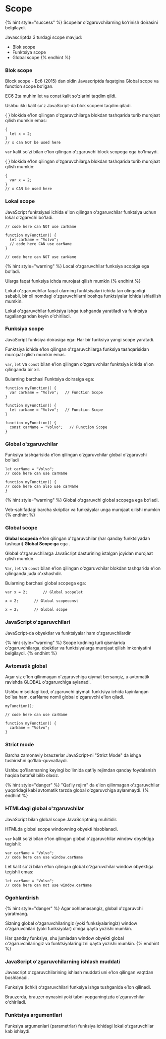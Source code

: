 # Scope

{% hint style="success" %}
Scopelar oʻzgaruvchilarning koʻrinish doirasini belgilaydi.&#x20;

Javascriptda 3 turdagi scope mavjud:

* Blok scope
* Funktsiya scope
* Global scope
{% endhint %}

### Blok scope

Block scope - Ec6 (2015) dan oldin Javascriptda faqatgina Global scope va function scope boʻlgan.

EC6 2ta muhim let va const kalit soʻzlarini taqdim qildi.

Ushbu ikki kalit so'z JavaScript-da blok scopeni taqdim qiladi.

{ } blokida e'lon qilingan o'zgaruvchilarga blokdan tashqarida turib murojaat qilish mumkin emas:

```
{
  let x = 2;
}
// x can NOT be used here
```

`var` kalit soʻzi bilan eʼlon qilingan oʻzgaruvchi block scopega ega boʻlmaydi.

{ } blokida e'lon qilingan o'zgaruvchilarga blokdan tashqarida turib murojaat qilish mumkin:

```
{
  var x = 2;
}
// x CAN be used here
```

### Lokal scope

JavaScript funktsiyasi ichida e'lon qilingan o'zgaruvchilar funktsiya uchun lokal oʻzgarvchi bo'ladi.

```
// code here can NOT use carName

function myFunction() {
  let carName = "Volvo";
  // code here CAN use carName
}

// code here can NOT use carName
```

{% hint style="warning" %}
Local oʻzgaruvchilar funksiya scopiga ega boʻladi.

Ularga faqat funksiya ichda murojaat qilish mumkin
{% endhint %}

Lokal o'zgaruvchilar faqat ularning funktsiyalari ichida tan olinganligi sababli, bir xil nomdagi o'zgaruvchilarni boshqa funktsiyalar ichida ishlatilish mumkin.

Lokal o'zgaruvchilar funktsiya ishga tushganda yaratiladi va funktsiya tugallangandan keyin o'chiriladi.

### Funksiya scope

JavaScript funksiya doirasiga ega: Har bir funksiya yangi scope yaratadi.

Funktsiya ichida eʼlon qilingan o'zgaruvchilarga funksiya tashqarisidan murojaat qilish mumkin emas.

`var`, `let` va `const` bilan e'lon qilingan o'zgaruvchilar funktsiya ichida e'lon qilinganda bir xil.

Bularning barchasi Funktsiya doirasiga ega:

```
function myFunction() {
  var carName = "Volvo";   // Function Scope
}
```

```
function myFunction() {
  let carName = "Volvo";   // Function Scope
}
```

```
function myFunction() {
  const carName = "Volvo";   // Function Scope
}
```

### Global o'zgaruvchilar

Funksiya tashqarisida eʼlon qilingan oʻzgaruvchilar global oʻzgaruvchi boʻladi

```
let carName = "Volvo";
// code here can use carName

function myFunction() {
// code here can also use carName
}
```

{% hint style="warning" %}
Global oʻzgaruvchi global scopega ega boʻladi.

Veb-sahifadagi barcha skriptlar va funksiyalar unga murojaat qilishi mumkin
{% endhint %}

### Global scope

**Global scopeda** e'lon qilingan o'zgaruvchilar (har qanday funktsiyadan tashqari) **Global Scope ga** ega .

Global o'zgaruvchilarga JavaScript dasturining istalgan joyidan murojaat qilish mumkin.

`Var`, `let` va `const` bilan e'lon qilingan o'zgaruvchilar blokdan tashqarida e'lon qilinganda juda o'xshashdir.

Bularning barchasi global scopega ega:

```
var x = 2;       // Global scopelet
```

```
x = 2;       // Global scopeconst
```

```
x = 2;       // Global scope
```

### JavaScript o'zgaruvchilari

JavaScript-da obyektlar va funktsiyalar ham o'zgaruvchilardir

{% hint style="warning" %}
Scope kodning turli qismlarida o'zgaruvchilarga, obektlar va funktsiyalarga murojaat qilish imkoniyatini belgilaydi.
{% endhint %}

### Avtomatik global

Agar siz e'lon qilinmagan o'zgaruvchiga qiymat bersangiz, u avtomatik ravishda GLOBAL o'zgaruvchiga aylanadi.

Ushbu misoldagi kod, oʻzgaruvchi qiymati funktsiya ichida tayinlangan bo'lsa ham, carName nomli global o'zgaruvchi e'lon qiladi.

```
myFunction();

// code here can use carName

function myFunction() {
  carName = "Volvo";
}
```

### Strict mode

Barcha zamonaviy brauzerlar JavaScript-ni "Strict Mode" da ishga tushirishni qo'llab-quvvatlaydi.

Ushbu qo'llanmaning keyingi boʻlimida qat'iy rejimdan qanday foydalanish haqida batafsil bilib olasiz.

{% hint style="danger" %}
"Qat'iy rejim" da e'lon qilinmagan o'zgaruvchilar yuqoridagi kabi avtomatik tarzda global oʻzgaruvchiga aylanmaydi.
{% endhint %}

### HTMLdagi global o'zgaruvchilar

JavaScript bilan global scope JavaScriptning muhitidir.

HTMLda global scope windowning obyekti hisoblanadi.

`var` kalit so'zi bilan e'lon qilingan global o'zgaruvchilar window obyektiga tegishli:

```
var carName = "Volvo";
// code here can use window.carName
```

Let kalit so'zi bilan eʼlon qilingan global o'zgaruvchilar window obyektiga tegishli emas:

```
let carName = "Volvo";
// code here can not use window.carName
```

### Ogohlantirish

{% hint style="danger" %}
Agar xohlamasangiz, global o'zgaruvchi yaratmang.

Sizning global o'zgaruvchilaringiz (yoki funksiyalaringiz) window o'zgaruvchilari (yoki funksiyalar) oʻniga qayta yozishi mumkin.

Har qanday funksiya, shu jumladan window obyekti global o'zgaruvchilaringiz va funktsiyalaringizni qayta yozishi mumkin.
{% endhint %}

### JavaScript o'zgaruvchilarning ishlash muddati

Javascript oʻzgaruvchilarining ishlash muddati uni eʼlon qilingan vaqtdan boshlanadi.

Funksiya (ichki) oʻzgaruvchilari funksiya ishga tushganida eʼlon qilinadi.

Brauzerda, brauzer oynasini yoki tabni yopganingizda oʻzgaruvchilar oʻchiriladi.

### Funktsiya argumentlari

Funksiya argumenlari (parametrlar) funksiya ichidagi lokal oʻzgaruvchilar kab ishlaydi.
